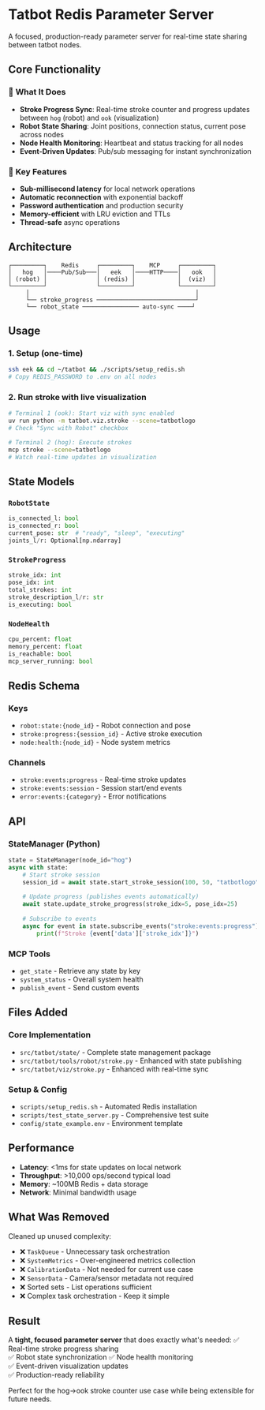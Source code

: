 # Tatbot Redis Parameter Server

A focused, production-ready parameter server for real-time state sharing between tatbot nodes.

## Core Functionality

### 🎯 **What It Does**
- **Stroke Progress Sync**: Real-time stroke counter and progress updates between `hog` (robot) and `ook` (visualization)
- **Robot State Sharing**: Joint positions, connection status, current pose across nodes  
- **Node Health Monitoring**: Heartbeat and status tracking for all nodes
- **Event-Driven Updates**: Pub/sub messaging for instant synchronization

### 🚀 **Key Features**
- **Sub-millisecond latency** for local network operations
- **Automatic reconnection** with exponential backoff
- **Password authentication** and production security
- **Memory-efficient** with LRU eviction and TTLs
- **Thread-safe** async operations

## Architecture

```
┌─────────┐    Redis     ┌─────────┐    MCP     ┌─────────┐
│   hog   │────Pub/Sub───│   eek   │────HTTP────│   ook   │  
│ (robot) │              │ (redis) │            │  (viz)  │
└─────────┘              └─────────┘            └─────────┘
     │                                               │
     └── stroke_progress ────────────────────────────┘
     └── robot_state ──────────────── auto-sync ────┘
```

## Usage

### 1. Setup (one-time)
```bash
ssh eek && cd ~/tatbot && ./scripts/setup_redis.sh
# Copy REDIS_PASSWORD to .env on all nodes
```

### 2. Run stroke with live visualization
```bash
# Terminal 1 (ook): Start viz with sync enabled
uv run python -m tatbot.viz.stroke --scene=tatbotlogo
# Check "Sync with Robot" checkbox

# Terminal 2 (hog): Execute strokes  
mcp stroke --scene=tatbotlogo
# Watch real-time updates in visualization
```

## State Models

### `RobotState`
```python
is_connected_l: bool
is_connected_r: bool
current_pose: str  # "ready", "sleep", "executing"
joints_l/r: Optional[np.ndarray]
```

### `StrokeProgress`  
```python
stroke_idx: int
pose_idx: int
total_strokes: int
stroke_description_l/r: str
is_executing: bool
```

### `NodeHealth`
```python
cpu_percent: float
memory_percent: float
is_reachable: bool
mcp_server_running: bool
```

## Redis Schema

### Keys
- `robot:state:{node_id}` - Robot connection and pose
- `stroke:progress:{session_id}` - Active stroke execution  
- `node:health:{node_id}` - Node system metrics

### Channels  
- `stroke:events:progress` - Real-time stroke updates
- `stroke:events:session` - Session start/end events
- `error:events:{category}` - Error notifications

## API

### StateManager (Python)
```python
state = StateManager(node_id="hog")
async with state:
    # Start stroke session
    session_id = await state.start_stroke_session(100, 50, "tatbotlogo")
    
    # Update progress (publishes events automatically)
    await state.update_stroke_progress(stroke_idx=5, pose_idx=25)
    
    # Subscribe to events
    async for event in state.subscribe_events("stroke:events:progress"):
        print(f"Stroke {event['data']['stroke_idx']}")
```

### MCP Tools
- `get_state` - Retrieve any state by key
- `system_status` - Overall system health
- `publish_event` - Send custom events

## Files Added

### Core Implementation
- `src/tatbot/state/` - Complete state management package
- `src/tatbot/tools/robot/stroke.py` - Enhanced with state publishing
- `src/tatbot/viz/stroke.py` - Enhanced with real-time sync

### Setup & Config  
- `scripts/setup_redis.sh` - Automated Redis installation
- `scripts/test_state_server.py` - Comprehensive test suite
- `config/state_example.env` - Environment template

## Performance

- **Latency**: <1ms for state updates on local network
- **Throughput**: >10,000 ops/second typical load
- **Memory**: ~100MB Redis + data storage
- **Network**: Minimal bandwidth usage

## What Was Removed

Cleaned up unused complexity:
- ❌ `TaskQueue` - Unnecessary task orchestration
- ❌ `SystemMetrics` - Over-engineered metrics collection  
- ❌ `CalibrationData` - Not needed for current use case
- ❌ `SensorData` - Camera/sensor metadata not required
- ❌ Sorted sets - List operations sufficient  
- ❌ Complex task orchestration - Keep it simple

## Result

A **tight, focused parameter server** that does exactly what's needed:
✅ Real-time stroke progress sharing  
✅ Robot state synchronization
✅ Node health monitoring  
✅ Event-driven visualization updates  
✅ Production-ready reliability

Perfect for the hog→ook stroke counter use case while being extensible for future needs.